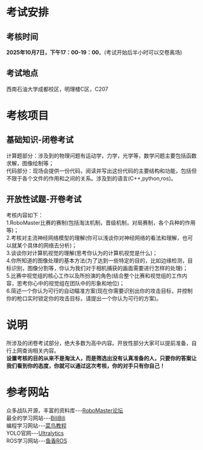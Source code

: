 # 考试安排

## 考核时间

**2025年10月7日，下午17：00-19：00**。(考试开始后半小时可以交卷离场)

## 考试地点

西南石油大学成都校区，明理楼C区，C207

# 考核项目

## 基础知识-闭卷考试

计算题部分：涉及到的物理问题有运动学，力学，光学等，数学问题主要包括函数求解，图像绘制等；  
代码部分：现场会提供一份代码，阅读并写出这份代码的主要结构和功能，包括但不限于各个文件的作用和之间的关系。涉及到的语言(C++,python,ros)。

## 开放性试题-开卷考试

考核内容如下：  
1.RoboMaster比赛的赛制(包括淘汰机制，晋级机制，对局赛制，各个兵种的作用等)；  
2.考核对主流神经网络模型的理解(你可以浅谈你对神经网络的看法和理解，也可以就某个具体的网络去分析)；  
3.谈谈你对计算机视觉的理解(思考你认为的计算机视觉是什么)；  
4.你所知道的图像处理的基本方法(为了达到一些特定的目的，比如边缘检测，目标识别，图像分割等，你认为我们对于相机捕获的画面需要进行怎样的处理)；  
5.比赛中视觉组的核心工作以及所扮演的角色(结合整个比赛和视觉组的工作内容，思考你心中的视觉组在团队中的形象和地位)；  
6.简述一个你认为可行的自动瞄准方案(现在你需要识别出你的攻击目标，并控制你的枪口实时锁定你的攻击目标，请提出一个你认为可行的方案)。

# 说明
所涉及的闭卷考试部分，绝大多数为高中内容。开放性部分大家可以提前准备，自行上网查询相关内容。  
**设置考核的目的从来不是淘汰人，而是筛选出没有认真准备的人，只要你的答案让我们看到你的态度，你就可以通过这次考核，你的对手只有你自己！**

# 参考网站
众多战队开源，丰富的资料库---[RoboMaster论坛](https://bbs.robomaster.com/ "论坛")  
最全的学习网站---[BiliBili](https://www.bilibili.com/ "B站")  
编程学习网站---[菜鸟教程](https://www.runoob.com/ "菜鸟")  
YOLO官网---[Ultralytics](https://docs.ultralytics.com/zh/ "yolo")  
ROS学习网站---[鱼香ROS](https://fishros.com/ "鱼香ros")
 